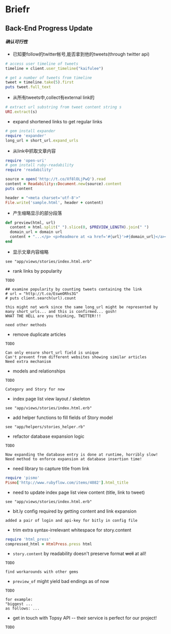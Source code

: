 # Briefr

## Back-End Progress Update

#### _确认可行性_

*   已知要follow的twitter帐号,能否拿到他的tweets(through twitter api)

```ruby
# access user timeline of tweets
timeline = client.user_timeline("kaifulee")

# get a number of tweets from timeline
tweet = timeline.take(5).first
puts tweet.full_text
```

*   从所有tweets中,collect有external link的

```ruby
# extract url substring from tweet content string s
URI.extract(s)
```

*   expand shortened links to get regular links

```ruby
# gem install expander
require 'expander'
long_url = short_url.expand_urls
```

*   从link中抓取文章内容

```ruby
require 'open-uri'
# gem install ruby-readability
require 'readability'

source = open('http://t.co/Xf8lOLjPwQ').read
content = Readability::Document.new(source).content
puts content

header = "<meta charset='utf-8'>"
File.write('sample.html', header + content)
```

*   产生缩略显示的部分段落

```ruby
def preview(html, url)
  content = html.split(" ").slice(0, $PREVIEW_LENGTH).join(" ")
  domain_url = domain url
  content + "...</p> <p>Readmore at <a href='#{url}'>#{domain_url}</a></p>"
end
```

*   显示文章内容缩略

```
see "app/views/stories/index.html.erb"
```

*   rank links by popularity

```
TODO

## examine popularity by counting tweets containing the link
# url = "http://t.co/EsweORhs3G"
# puts client.search(url).count

this might not work since the same long_url might be represented by many short_urls... and this is confirmed... gosh!
WHAT THE HELL are you thinking, TWITTER!!!

need other methods
```

*   remove duplicate articles

```
TODO

Can only ensure short_url field is unique
Can't prevent from different websites showing similar articles
Need extra mechanism
```

*   models and relationships

```
TODO

Category and Story for now
```

*   index page list view layout / skeleton

```
see "app/views/stories/index.html.erb"
```

*   add helper functions to fill fields of Story model

```
see "app/helpers/stories_helper.rb"
```

*   refactor database expansion logic

```
TODO

Now expanding the database entry is done at runtime, horribly slow!
Need method to enforce expansion at database insertion time!
```

*   need library to capture title from link

```ruby
require 'pismo'
Pismo['http://www.rubyflow.com/items/4082'].html_title
```

*   need to update index page list view content (title, link to tweet)

```
see "app/views/stories/index.html.erb"
```

*   bit.ly config required by getting content and link expansion

```
added a pair of login and api-key for bitly in config file
```

*   trim extra syntax-irrelevant whitespace for story.content

```ruby
require 'html_press'
compressed_html = HtmlPress.press html
```

*   `story.content` by readability doesn't preserve format ~~well~~ at all!

```
TODO

find workarounds with other gems
```

*   `preview_of` might yield bad endings as of now

```
TODO

for example:
"biggest ...
as follows: ...
```

*   get in touch with Topsy API -- their service is perfect for our project!

```
TODO
```
